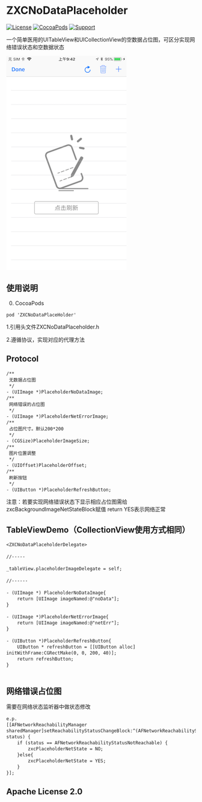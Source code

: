# ZXCNoDataPlaceholder

[![License](https://img.shields.io/badge/License-%20Apache%20LICENSE%202.0-yellow.svg)]()
[![CocoaPods](https://img.shields.io/badge/pod-1.0.0-green.svg)]()
[![Support](https://img.shields.io/badge/support-iOS7.0+-blue.svg?style=flat)](https://www.apple.com/nl/ios/)

一个简单医用的UITableView和UICollectionView的空数据占位图，可区分实现网络错误状态和空数据状态

![数据图片](./img.png)

## 使用说明

0. CocoaPods
```
pod 'ZXCNoDataPlaceHolder'
```

1.引用头文件ZXCNoDataPlaceholder.h

2.遵循协议，实现对应的代理方法


## Protocol

```
/**
 无数据占位图
 */
- (UIImage *)PlaceholderNoDataImage;
/**
 网络错误的占位图
 */
- (UIImage *)PlaceholderNetErrorImage;
/**
 占位图尺寸。默认200*200
 */
- (CGSize)PlaceholderImageSize;
/**
 图片位置调整
 */
- (UIOffset)PlaceholderOffset;
/**
 刷新按钮
 */
- (UIButton *)PlaceholderRefreshButton;

```
注意：若要实现网络错误状态下显示相应占位图需给zxcBackgroundImageNetStateBlock赋值 return YES表示网络正常


## TableViewDemo（CollectionView使用方式相同）

```
<ZXCNoDataPlaceholderDelegate>

//-----

_tableView.placeholderImageDelegate = self;

//------

- (UIImage *) PlaceholderNoDataImage{
    return [UIImage imageNamed:@"noData"];
}

- (UIImage *)PlaceholderNetErrorImage{
	return [UIImage imageNamed:@"netErr"];
}

- (UIButton *)PlaceholderRefreshButton{
    UIButton * refreshButton = [[UIButton alloc] initWithFrame:CGRectMake(0, 0, 200, 40)];
    return refreshButton;
}


```

## 网络错误占位图

需要在网络状态监听器中做状态修改

```
e.p.
[[AFNetworkReachabilityManager sharedManager]setReachabilityStatusChangeBlock:^(AFNetworkReachabilityStatus status) {
    if (status == AFNetworkReachabilityStatusNotReachable) {
        zxcPlaceholderNetState = NO;
    }else{
        zxcPlaceholderNetState = YES;
    }
}];

```



## Apache License 2.0


